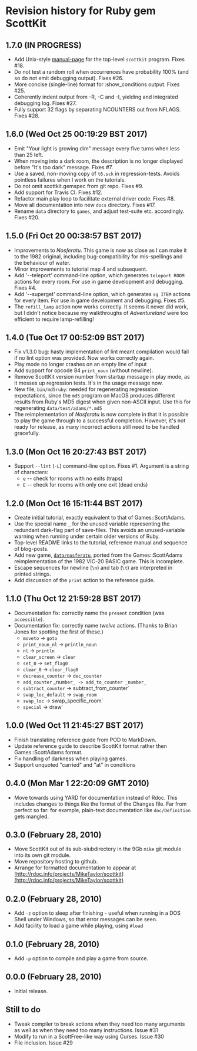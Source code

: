 # Revision history for Ruby gem ScottKit

## 1.7.0 (IN PROGRESS)

* Add Unix-style [manual-page](docs/scottkit.md) for the top-level `scottkit` program. Fixes #18.
* Do not test a random roll when occurrences have probability 100% (and so do not emit debugging output). Fixes #26.
* More concise (single-line) format for :show_conditions output. Fixes #25.
* Coherently indent output from -R, -C and -I, yielding and integrated debugging log. Fixes #27.
* Fully support 32 flags by separating NCOUNTERS out from NFLAGS. Fixes #28.

## 1.6.0 (Wed Oct 25 00:19:29 BST 2017)

* Emit "Your light is growing dim" message every five turns when less than 25 left.
* When moving into a dark room, the description is no longer displayed before "It's too dark" message. Fixes #7.
* Use a saved, non-moving copy of `t6.sck` in regression-tests. Avoids pointless failures when I work on the tutorials.
* Do not omit scottkit.gemspec from git repo. Fixes #9.
* Add support for Travis CI. Fixes #12.
* Refactor main play loop to facilitate external driver code. Fixes #8.
* Move all documentation into new `docs` directory. Fixes #17.
* Rename `data` directory to `games`, and adjust test-suite etc. accordingly. Fixes #20.

## 1.5.0 (Fri Oct 20 00:38:57 BST 2017)

* Improvements to _Nosferatu_. This game is now as close as I can make it to the 1982 original, including bug-compatibility for mis-spellings and the behaviour of water.
* Minor improvements to tutorial map 4 and subsequent.
* Add '--teleport' command-line option, which generates `teleport ROOM` actions for every room. For use in game development and debugging. Fixes #4.
* Add '--superget' command-line option, which generates `sg ITEM` actions for every item. For use in game development and debugging. Fixes #5.
* The `refill_lamp` action now works correctly. It seems it never did work, but I didn't notice because my walkthroughs of _Adventureland_ were too efficient to require lamp-refilling!

## 1.4.0 (Tue Oct 17 00:52:09 BST 2017)

* Fix v1.3.0 bug: hasty implementation of lint meant compilation would fail if no lint option was provided. Now works correctly again.
* Play mode no longer crashes on an empty line of input
* Add support for opcode 84 `print_noun` (without newline).
* Remove ScottKit version number from startup message in play mode, as it messes up regression tests. It's in the usage message now.
* New file, `bin/md5ruby`: needed for regenerating regresssion expectations, since the `md5` program on MacOS produces different results from Ruby's MD5 digest when given non-ASCII input. Use this for regenerating `data/test/adams/*.md5`
* The reimplementation of _Nosferatu_ is now complete in that it is possible to play the game through to a successful completion. However, it's not ready for release, as many incorrect actions still need to be handled gracefully.

## 1.3.0 (Mon Oct 16 20:27:43 BST 2017)

* Support `--lint` (`-L`) command-line option. Fixes #1.
  Argument is a string of characters:
  * `e` -- check for rooms with no exits (traps)
  * `E` -- check for rooms with only one exit (dead ends)

## 1.2.0 (Mon Oct 16 15:11:44 BST 2017)

* Create initial tutorial, exactly equivalent to that of Games::ScottAdams.
* Use the special name `_` for the unused variable representing the redundant dark-flag part of save-files. This avoids an unused-variable warning when running under certain older versions of Ruby.
* Top-level README links to the tutorial, reference manual and sequence of blog-posts.
* Add new game, [`data/nosferatu`](data/nosferatu), ported from the Games::ScottAdams reimplementation of the 1982 VIC-20 BASIC game. This is incomplete.
* Escape sequences for newline (`\n`) and tab (`\t`) are interpreted in printed strings.
* Add discussion of the `print` action to the reference guide.

## 1.1.0 (Thu Oct 12 21:59:28 BST 2017)

* Documentation fix: correctly name the `present` condition (was `accessible`).
* Documentation fix: correctly name _twelve_ actions. (Thanks to Brian Jones for spotting the first of these.)
    * `moveto` -> `goto`
    * `print_noun_nl` -> `println_noun`
    * `nl` -> `println`
    * `clear_screen` -> `clear`
    * `set_0` -> `set_flag0`
    * `clear_0` -> `clear_flag0`
    * `decrease_counter` -> `dec_counter`
    * `add_counter` _nu`mber_ -> add_to_counter _number_`
    * `subtract_counter` -> subtract_from_counter`
    * `swap_loc_default` -> `swap_room`
    * `swap_loc` -> swap_specific_room`
    * `special` -> draw`

## 1.0.0 (Wed Oct 11 21:45:27 BST 2017)

* Finish translating reference guide from POD to MarkDown.
* Update reference guide to describe ScottKit format rather then Games::ScottAdams format.
* Fix handling of darkness when playing games.
* Support unquoted "carried" and "at" in conditions

## 0.4.0 (Mon Mar  1 22:20:09 GMT 2010)

* Move towards using YARD for documentation instead of Rdoc.  This
  includes changes to things like the format of the Changes file.  Far
  from perfect so far: for example, plain-text documentation like
  `doc/Definition` gets mangled.

## 0.3.0 (February 28, 2010)

* Move ScottKit out of its sub-siubdirectory in the 9Gb `mike`
  git module into its own git module.
* Move repository hosting to github.
* Arrange for formatted documentation to appear at
  [http://rdoc.info/projects/MikeTaylor/scottkit](http://rdoc.info/projects/MikeTaylor/scottkit)

## 0.2.0 (February 28, 2010)

* Add `-z` option to sleep after finishing - useful when running in a
  DOS Shell under Windows, so that error messages can be seen.
* Add facility to load a game while playing, using `#load`

## 0.1.0 (February 28, 2010)

* Add `-p` option to compile and play a game from source.

## 0.0.0 (February 28, 2010)

* Initial release.


## Still to do

* Tweak compiler to break actions when they need too many arguments as well as when they need too many instructions. Issue #31
* Modify to run in a ScottFree-like way using Curses. Issue #30
* File inclusion. Issue #29
